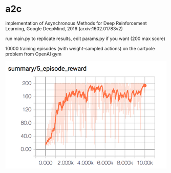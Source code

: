 # a2c

implementation of Asynchronous Methods for Deep Reinforcement Learning, Google DeepMind, 2016 (arxiv:1602.01783v2)

run main.py to replicate results, edit params.py if you want (200 max score)

10000 training episodes (with weight-sampled actions) on the cartpole problem from OpenAI gym

![alt text](a2c.png)

